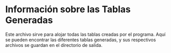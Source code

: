 # Información sobre las Tablas Generadas

Este archivo sirve para alojar todas las tablas creadas por el programa. Aquí se pueden encontrar las diferentes tablas generadas, y sus respectivos archivos se guardan en el directorio de salida.
